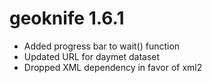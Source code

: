 geoknife 1.6.1
==========
* Added progress bar to wait() function
* Updated URL for daymet dataset
* Dropped XML dependency in favor of xml2